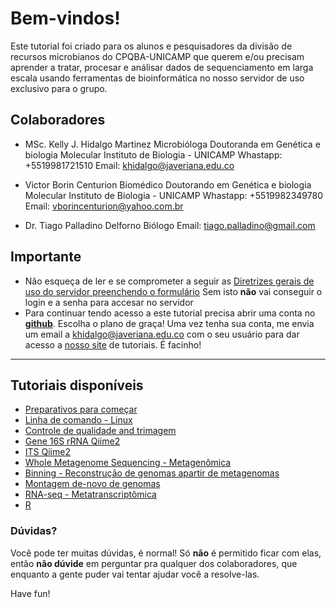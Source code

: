 # Bem-vindos!
Este tutorial foi criado para os alunos e pesquisadores da divisão de recursos microbianos do CPQBA-UNICAMP que querem e/ou precisam aprender a tratar, procesar e análisar dados de sequenciamento em larga escala usando ferramentas de bioinformática no nosso servidor de uso exclusivo para o grupo. 

## Colaboradores

* MSc. Kelly J. Hidalgo Martinez
Microbióloga
Doutoranda em Genética e biologia Molecular
Instituto de Biologia - UNICAMP
Whastapp: +5519981721510
Email: khidalgo@javeriana.edu.co

* Victor Borin Centurion
Biomédico
Doutorando em Genética e biologia Molecular
Instituto de Biologia - UNICAMP
Whastapp: +5519982349780
Email: vborincenturion@yahoo.com.br

* Dr. Tiago Palladino Delforno
Biólogo
Email: tiago.palladino@gmail.com

## **Importante**
* Não esqueça de ler e se comprometer a seguir as [Diretrizes gerais de uso do servidor preenchendo o formulário](https://forms.gle/xV94gPKxLwf8hRx66) 
Sem isto **não** vai conseguir o login e a senha para accesar no servidor
* Para continuar tendo acesso a este tutorial precisa abrir uma conta no [**github**](https://github.com/join?source=header-home). Escolha o plano de graça! Uma vez tenha sua conta, me envia um email a khidalgo@javeriana.edu.co com o seu usuário para dar acesso a [nosso site](https://github.com/DRM-CPQBA) de tutoriais. É facinho!

---
## Tutoriais disponíveis
* [Preparativos para começar](https://github.com/DRM-CPQBA/Tutoriais-DRM/blob/master/Preparativos%20para%20come%C3%A7ar.md)
* [Linha de comando - Linux](https://)
* [Controle de qualidade and trimagem](https://)
* [Gene 16S rRNA Qiime2](https://)
* [ITS Qiime2](https://)
* [Whole Metagenome Sequencing - Metagenômica](https://)
* [Binning - Reconstrução de genomas apartir de metagenomas](https://)
* [Montagem de-novo de genomas](https://)
* [RNA-seq - Metatranscriptômica](https://)
* [R](https://)


### Dúvidas?
Você pode ter muitas dúvidas, é normal! Só **não** é permitido ficar com elas, então **não dúvide** em perguntar pra qualquer dos colaboradores, que enquanto a gente puder vai tentar ajudar você a resolve-las.

Have fun!
